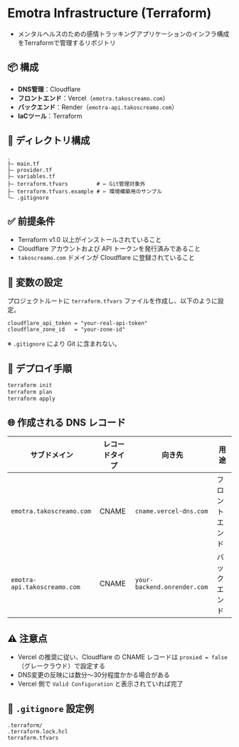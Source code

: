 # Emotra Infrastructure (Terraform)
- メンタルヘルスのための感情トラッキングアプリケーションのインフラ構成をTerraformで管理するリポジトリ

## 📦 構成

- **DNS管理**：Cloudflare
- **フロントエンド**：Vercel（`emotra.takoscreamo.com`）
- **バックエンド**：Render（`emotra-api.takoscreamo.com`）
- **IaCツール**：Terraform

## 👤 ディレクトリ構成

```
.
├— main.tf
├— provider.tf
├— variables.tf
├— terraform.tfvars         # ← Git管理対象外
├— terraform.tfvars.example # ← 環境構築用のサンプル
└— .gitignore
```

## ✅ 前提条件

- Terraform v1.0 以上がインストールされていること
- Cloudflare アカウントおよび API トークンを発行済みであること
- `takoscreamo.com` ドメインが Cloudflare に登録されていること

## 🔐 変数の設定

プロジェクトルートに `terraform.tfvars` ファイルを作成し、以下のように設定。

```hcl
cloudflare_api_token = "your-real-api-token"
cloudflare_zone_id   = "your-zone-id"
```

※ `.gitignore` により Git に含まれない。

## 🚀 デプロイ手順

```bash
terraform init
terraform plan
terraform apply
```

## 🌐 作成される DNS レコード

| サブドメイン                   | レコードタイプ | 向き先                         | 用途      |
| ------------------------ | ------- | --------------------------- | ------- |
| `emotra.takoscreamo.com` | CNAME   | `cname.vercel-dns.com`      | フロントエンド |
| `emotra-api.takoscreamo.com`    | CNAME   | `your-backend.onrender.com` | バックエンド  |

## ⚠️ 注意点

- Vercel の推奨に従い、Cloudflare の CNAME レコードは `proxied = false`（グレークラウド）で設定する
- DNS変更の反映には数分〜30分程度かかる場合がある
- Vercel 側で `Valid Configuration` と表示されていれば完了

## 📄 `.gitignore` 設定例

```gitignore
.terraform/
.terraform.lock.hcl
terraform.tfvars
```
